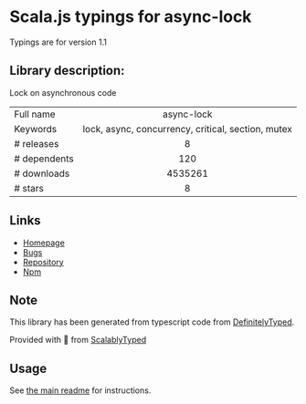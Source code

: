
# Scala.js typings for async-lock

Typings are for version 1.1

## Library description:
Lock on asynchronous code

|                    |                 |
| ------------------ | :-------------: |
| Full name          | async-lock |
| Keywords           | lock, async, concurrency, critical, section, mutex |
| # releases         | 8 |
| # dependents       | 120 |
| # downloads        | 4535261 |
| # stars            | 8 |

## Links
- [Homepage](https://github.com/rogierschouten/async-lock)
- [Bugs](https://github.com/rogierschouten/async-lock/issues)
- [Repository](https://github.com/rogierschouten/async-lock)
- [Npm](https://www.npmjs.com/package/async-lock)
    


## Note
This library has been generated from typescript code from [DefinitelyTyped](https://definitelytyped.org).

Provided with :purple_heart: from [ScalablyTyped](https://github.com/oyvindberg/ScalablyTyped)

## Usage
See [the main readme](../../readme.md) for instructions.


